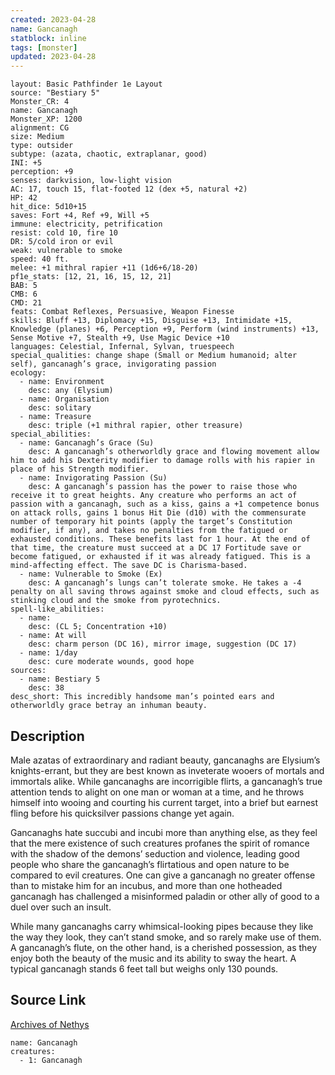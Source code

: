 ```yaml
---
created: 2023-04-28
name: Gancanagh
statblock: inline
tags: [monster]
updated: 2023-04-28
---
```

```statblock
layout: Basic Pathfinder 1e Layout
source: "Bestiary 5"
Monster_CR: 4
name: Gancanagh
Monster_XP: 1200
alignment: CG
size: Medium
type: outsider
subtype: (azata, chaotic, extraplanar, good)
INI: +5
perception: +9
senses: darkvision, low-light vision
AC: 17, touch 15, flat-footed 12 (dex +5, natural +2)
HP: 42
hit_dice: 5d10+15
saves: Fort +4, Ref +9, Will +5
immune: electricity, petrification
resist: cold 10, fire 10
DR: 5/cold iron or evil
weak: vulnerable to smoke
speed: 40 ft.
melee: +1 mithral rapier +11 (1d6+6/18-20)
pf1e_stats: [12, 21, 16, 15, 12, 21]
BAB: 5
CMB: 6
CMD: 21
feats: Combat Reflexes, Persuasive, Weapon Finesse
skills: Bluff +13, Diplomacy +15, Disguise +13, Intimidate +15, Knowledge (planes) +6, Perception +9, Perform (wind instruments) +13, Sense Motive +7, Stealth +9, Use Magic Device +10
languages: Celestial, Infernal, Sylvan, truespeech
special_qualities: change shape (Small or Medium humanoid; alter self), gancanagh’s grace, invigorating passion
ecology:
  - name: Environment
    desc: any (Elysium)
  - name: Organisation
    desc: solitary
  - name: Treasure
    desc: triple (+1 mithral rapier, other treasure)
special_abilities:
  - name: Gancanagh’s Grace (Su)
    desc: A gancanagh’s otherworldly grace and flowing movement allow him to add his Dexterity modifier to damage rolls with his rapier in place of his Strength modifier.
  - name: Invigorating Passion (Su)
    desc: A gancanagh’s passion has the power to raise those who receive it to great heights. Any creature who performs an act of passion with a gancanagh, such as a kiss, gains a +1 competence bonus on attack rolls, gains 1 bonus Hit Die (d10) with the commensurate number of temporary hit points (apply the target’s Constitution modifier, if any), and takes no penalties from the fatigued or exhausted conditions. These benefits last for 1 hour. At the end of that time, the creature must succeed at a DC 17 Fortitude save or become fatigued, or exhausted if it was already fatigued. This is a mind-affecting effect. The save DC is Charisma-based.
  - name: Vulnerable to Smoke (Ex)
    desc: A gancanagh’s lungs can’t tolerate smoke. He takes a -4 penalty on all saving throws against smoke and cloud effects, such as stinking cloud and the smoke from pyrotechnics.
spell-like_abilities:
  - name:
    desc: (CL 5; Concentration +10)
  - name: At will
    desc: charm person (DC 16), mirror image, suggestion (DC 17)
  - name: 1/day
    desc: cure moderate wounds, good hope
sources:
  - name: Bestiary 5
    desc: 38
desc_short: This incredibly handsome man’s pointed ears and otherworldly grace betray an inhuman beauty.
```
## Description
Male azatas of extraordinary and radiant beauty, gancanaghs are Elysium’s knights-errant, but they are best known as inveterate wooers of mortals and immortals alike. While gancanaghs are incorrigible flirts, a gancanagh’s true attention tends to alight on one man or woman at a time, and he throws himself into wooing and courting his current target, into a brief but earnest fling before his quicksilver passions change yet again.

Gancanaghs hate succubi and incubi more than anything else, as they feel that the mere existence of such creatures profanes the spirit of romance with the shadow of the demons’ seduction and violence, leading good people who share the gancanagh’s flirtatious and open nature to be compared to evil creatures. One can give a gancanagh no greater offense than to mistake him for an incubus, and more than one hotheaded gancanagh has challenged a misinformed paladin or other ally of good to a duel over such an insult.

While many gancanaghs carry whimsical-looking pipes because they like the way they look, they can’t stand smoke, and so rarely make use of them. A gancanagh’s flute, on the other hand, is a cherished possession, as they enjoy both the beauty of the music and its ability to sway the heart. A typical gancanagh stands 6 feet tall but weighs only 130 pounds.
## Source Link
[Archives of Nethys](https://aonprd.com/MonsterDisplay.aspx?ItemName=Gancanagh)
```encounter-table
name: Gancanagh
creatures:
  - 1: Gancanagh
```

